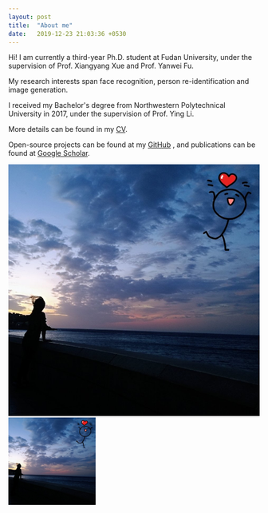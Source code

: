 ```yaml
---
layout: post
title:  "About me"
date:   2019-12-23 21:03:36 +0530
---
```


Hi! I am currently a third-year Ph.D. student at Fudan University, under the supervision of Prof. Xiangyang Xue and Prof. Yanwei Fu. 

My research interests span face recognition, person re-identification and image generation.

I received my Bachelor's degree from Northwestern Polytechnical University in 2017, under the supervision of Prof. Ying Li. 

More details can be found in my <a href="/img/about/CV_wwx.pdf" target="_blank">CV</a>.

Open-source projects can be found at my <a href="https://github.com/wxwangIris" target="_blank">GitHub</a>
, and publications can be found at <a href="https://scholar.google.com/citations?user=BN9Q_dcAAAAJ&hl=en" target="_blank">Google Scholar</a>.

![texture theme preview](/img/about/portfolio.png)
<img src="/img/about/portfolio.png" alt="." width="175" height="175" align="left">